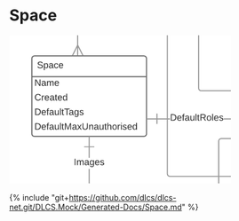# Space

![](space.png)


{% include "git+https://github.com/dlcs/dlcs-net.git/DLCS.Mock/Generated-Docs/Space.md" %}
